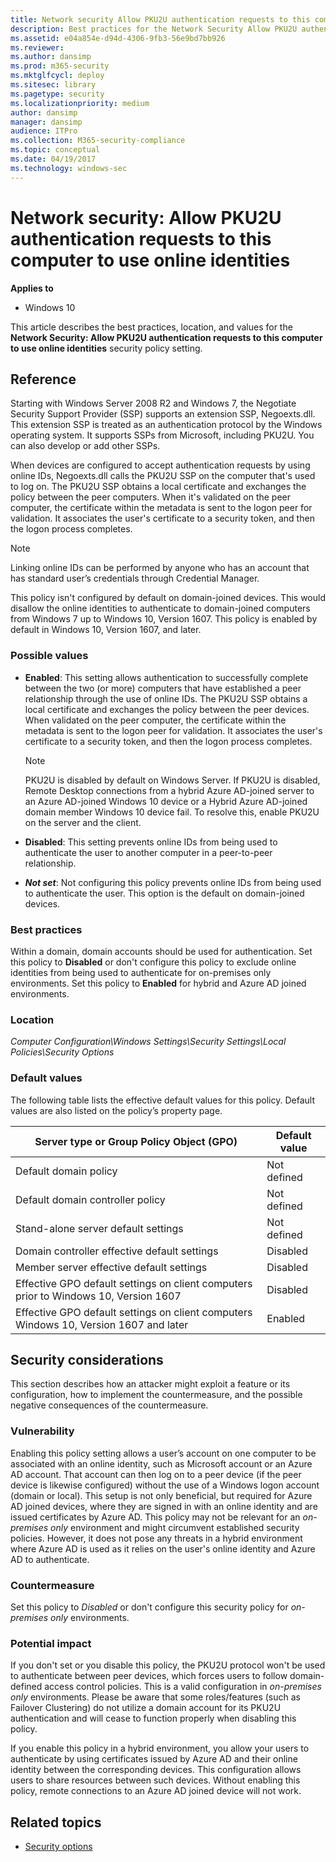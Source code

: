 ```yaml
---
title: Network security Allow PKU2U authentication requests to this computer to use online identities (Windows 10)
description: Best practices for the Network Security Allow PKU2U authentication requests to this computer to use online identities security setting.
ms.assetid: e04a854e-d94d-4306-9fb3-56e9bd7bb926
ms.reviewer: 
ms.author: dansimp
ms.prod: m365-security
ms.mktglfcycl: deploy
ms.sitesec: library
ms.pagetype: security
ms.localizationpriority: medium
author: dansimp
manager: dansimp
audience: ITPro
ms.collection: M365-security-compliance
ms.topic: conceptual
ms.date: 04/19/2017
ms.technology: windows-sec
---
```


# Network security: Allow PKU2U authentication requests to this computer to use online identities

**Applies to**
-   Windows 10

This article describes the best practices, location, and values for the **Network Security: Allow PKU2U authentication requests to this computer to use online identities** security policy setting.

## Reference

Starting with Windows Server 2008 R2 and Windows 7, the Negotiate Security Support Provider (SSP) supports an extension SSP, Negoexts.dll. This extension SSP is treated as an authentication protocol by the Windows operating system. It supports SSPs from Microsoft, including PKU2U. You can also develop or add other SSPs.

When devices are configured to accept authentication requests by using online IDs, Negoexts.dll calls the PKU2U SSP on the computer that's used to log on. The PKU2U SSP obtains a local certificate and exchanges the policy between the peer computers. When it's validated on the peer computer, the certificate within the metadata is sent to the logon peer for validation. It associates the user's certificate to a security token, and then the logon process completes.

> [!NOTE]
> Linking online IDs can be performed by anyone who has an account that has standard user’s credentials through Credential Manager.
 
This policy isn't configured by default on domain-joined devices. This would disallow the online identities to authenticate to domain-joined computers from Windows 7 up to Windows 10, Version 1607. This policy is enabled by default in Windows 10, Version 1607, and later.

### Possible values

-   **Enabled**: This setting allows authentication to successfully complete between the two (or more) computers that have established a peer relationship through the use of online IDs. The PKU2U SSP obtains a local certificate and exchanges the policy between the peer devices. When validated on the peer computer, the certificate within the metadata is sent to the logon peer for validation. It associates the user's certificate to a security token, and then the logon process completes.

    > [!NOTE]
    > PKU2U is disabled by default on Windows Server. If PKU2U is disabled, Remote Desktop connections from a hybrid Azure AD-joined server to an Azure AD-joined Windows 10 device or a Hybrid Azure AD-joined domain member Windows 10 device fail. To resolve this, enable PKU2U on the server and the client.

-   **Disabled**: This setting prevents online IDs from being used to authenticate the user to another computer in a peer-to-peer relationship.

-   ***Not set***: Not configuring this policy prevents online IDs from being used to authenticate the user. This option is the default on domain-joined devices.

### Best practices

Within a domain, domain accounts should be used for authentication. Set this policy to **Disabled** or don't configure this policy to exclude online identities from being used to authenticate for on-premises only environments. Set this policy to **Enabled** for hybrid and Azure AD joined environments.

### Location

*Computer Configuration\\Windows Settings\\Security Settings\\Local Policies\\Security Options*

### Default values

The following table lists the effective default values for this policy. Default values are also listed on the policy’s property page.

| Server type or Group Policy Object (GPO) | Default value |
| - | - |
| Default domain policy| Not defined| 
| Default domain controller policy | Not defined| 
| Stand-alone server default settings | Not defined| 
| Domain controller effective default settings | Disabled| 
| Member server effective default settings | Disabled| 
| Effective GPO default settings on client computers prior to Windows 10, Version 1607 | Disabled| 
| Effective GPO default settings on client computers Windows 10, Version 1607 and later| Enabled| 
 
## Security considerations

This section describes how an attacker might exploit a feature or its configuration, how to implement the countermeasure, and the possible negative consequences of the countermeasure.

### Vulnerability

Enabling this policy setting allows a user’s account on one computer to be associated with an online identity, such as Microsoft account or an Azure AD account. That account can then log on to a peer device (if the peer device is likewise configured) without the use of a Windows logon account (domain or local). This setup is not only beneficial, but required for Azure AD joined devices, where they are signed in with an online identity and are issued certificates by Azure AD. This policy may not be relevant for an *on-premises only* environment and might circumvent established security policies. However, it does not pose any threats in a hybrid environment where Azure AD is used as it relies on the user's online identity and Azure AD to authenticate. 

### Countermeasure

Set this policy to *Disabled* or don't configure this security policy for *on-premises only* environments.

### Potential impact

If you don't set or you disable this policy, the PKU2U protocol won't be used to authenticate between peer devices, which forces users to follow domain-defined access control policies. This is a valid configuration in *on-premises only* environments. Please be aware that some roles/features (such as Failover Clustering) do not utilize a domain account for its PKU2U authentication and will cease to function properly when disabling this policy.

If you enable this policy in a hybrid environment, you allow your users to authenticate by using certificates issued by Azure AD and their online identity between the corresponding devices. This configuration allows users to share resources between such devices. Without enabling this policy, remote connections to an Azure AD joined device will not work.


## Related topics

- [Security options](security-options.md)
